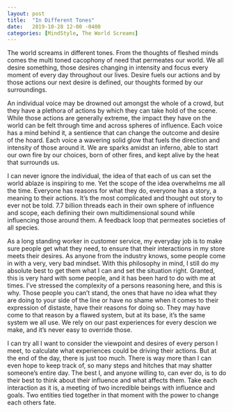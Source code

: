 ```yaml
---
layout: post
title:  "In Different Tones"
date:   2019-10-28 12-00 -0400
categories: [MindStyle, The World Screams]
---
```

The world screams in different tones. From the thoughts of fleshed minds comes the multi toned cacophony of need that permeates our world. We all desire something, those desires changing in intensity and focus every moment of every day throughout our lives. Desire fuels our actions and by those actions our next desire is defined, our thoughts formed by our surroundings.

An individual voice may be drowned out amongst the whole of a crowd, but they have a plethora of actions by which they can take hold of the scene. While those actions are generally extreme, the impact they have on the world can be felt through time and across spheres of influence. Each voice has a mind behind it, a sentience that can change the outcome and desire of the hoard. Each voice a wavering solid glow that fuels the direction and intensity of those around it. We are sparks amidst an inferno, able to start our own fire by our choices, born of other fires, and kept alive by the heat that surrounds us.

I can never ignore the individual, the idea of that each of us can set the world ablaze is inspiring to me. Yet the scope of the idea overwhelms me all the time. Everyone has reasons for what they do, everyone has a story, a meaning to their actions. It’s the most complicated and thought out story to ever not be told. 7.7 billion threads each in their own sphere of influence and scope, each defining their own multidimensional sound while influencing those around them. A feedback loop that permeates societies of all species.

As a long standing worker in customer service, my everyday job is to make sure people get what they need, to ensure that their interactions in my store meets their desires. As anyone from the industry knows, some people come in with a very, very bad mindset. With this philosophy in mind, I still do my absolute best to get them what I can and set the situation right. Granted, this is very hard with some people, and it has been hard to do with me at times. I’ve stressed the complexity of a persons reasoning here, and this is why. Those people you can’t stand, the ones that have no idea what they are doing to your side of the line or have no shame when it comes to their expression of distaste, have their reasons for doing so. They may have come to that reason by a flawed system, but at its base, it’s the same system we all use. We rely on our past experiences for every descion we make, and it’s never easy to override those.

I can try all I want to consider the viewpoint and desires of every person I meet, to calculate what experiences could be driving their actions. But at the end of the day, there is just too much. There is way more than I can even hope to keep track of, so many steps and hitches that may shatter someone’s entire day. The best I, and anyone willing to, can ever do, is to do their best to think about their influence and what affects them. Take each interaction as it is, a meeting of two incredible beings with influence and goals. Two entities tied together in that moment with the power to change each others fate.

